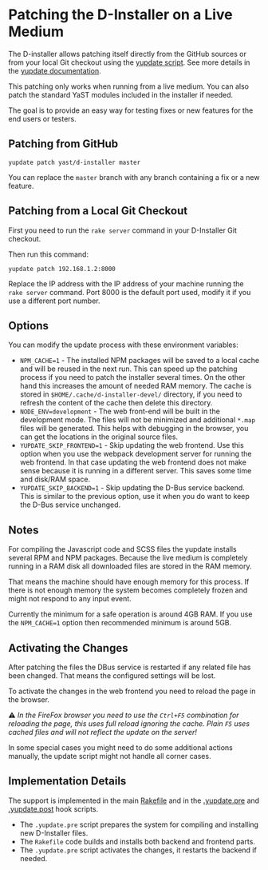 # Patching the D-Installer on a Live Medium

The D-installer allows patching itself directly from the GitHub sources
or from your local Git checkout using the [yupdate script](
https://github.com/yast/yast-installation/blob/master/bin/yupdate).
See more details in the [yupdate documentation](
https://github.com/yast/yast-installation/blob/master/doc/yupdate.md).

This patching only works when running from a live medium. You can also patch
the standard YaST modules included in the installer if needed.

The goal is to provide an easy way for testing fixes or new features for the
end users or testers.

## Patching from GitHub

```
yupdate patch yast/d-installer master
```

You can replace the `master` branch with any branch containing a fix or a new feature.

## Patching from a Local Git Checkout

First you need to run the `rake server` command in your D-Installer Git checkout.

Then run this command:

```
yupdate patch 192.168.1.2:8000
```

Replace the IP address with the IP address of your machine running the
`rake server` command. Port 8000 is the default port used, modify it if you use
a different port number.

## Options

You can modify the update process with these environment variables:

- `NPM_CACHE=1` - The installed NPM packages will be saved to a local cache
  and will be reused in the next run. This can speed up the patching process
  if you need to patch the installer several times. On the other hand this
  increases the amount of needed RAM memory.
  The cache is stored in `$HOME/.cache/d-installer-devel/` directory,
  if you need to refresh the content of the cache then delete this directory.
- `NODE_ENV=development` - The web front-end will be built in the development
  mode. The files will not be minimized and additional `*.map` files will be
  generated. This helps with debugging in the browser, you can get the locations
  in the original source files.
- `YUPDATE_SKIP_FRONTEND=1` - Skip updating the web frontend. Use this option
  when you use the webpack development server for running the web frontend.
  In that case updating the web frontend does not make sense because it is
  running in a different server. This saves some time and disk/RAM space.
- `YUPDATE_SKIP_BACKEND=1` - Skip updating the D-Bus service backend. This is
  similar to the previous option, use it when you do want to keep the D-Bus
  service unchanged.

## Notes

For compiling the Javascript code and SCSS files the yupdate installs several
RPM and NPM packages. Because the live medium is completely running in a RAM
disk all downloaded files are stored in the RAM memory.

That means the machine should have enough memory for this process. If there
is not enough memory the system becomes completely frozen and might not respond
to any input event.

Currently the minimum for a safe operation is around 4GB RAM. If you use the
`NPM_CACHE=1` option then recommended minimum is around 5GB.

## Activating the Changes

After patching the files the DBus service is restarted if any related file
has been changed. That means the configured settings will be lost.

To activate the changes in the web frontend you need to reload the page in the
browser.

:warning: *In the FireFox browser you need to use the `Ctrl+F5` combination
for reloading the page, this uses full reload ignoring the cache. Plain `F5`
uses cached files and will not reflect the update on the server!*

In some special cases you might need to do some additional actions manually,
the update script might not handle all corner cases.

## Implementation Details

The support is implemented in the main [Rakefile](../Rakefile) and in the
[.yupdate.pre](../.yupdate.pre) and [.yupdate.post](../.yupdate.post) hook
scripts.

- The `.yupdate.pre` script prepares the system for compiling and installing
  new D-Installer files.
- The `Rakefile` code builds and installs both backend and frontend parts.
- The `.yupdate.pre` script activates the changes, it restarts the backend if needed.
